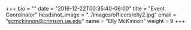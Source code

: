 +++
bio = ""
date = "2016-12-22T00:35:40-06:00"
title = "Event Coordinator"
headshot_image = "../images/officers/elly2.jpg"
email = "ecmckinnon@crimson.ua.edu"
name = "Elly McKinnon"
weight = 9
+++
